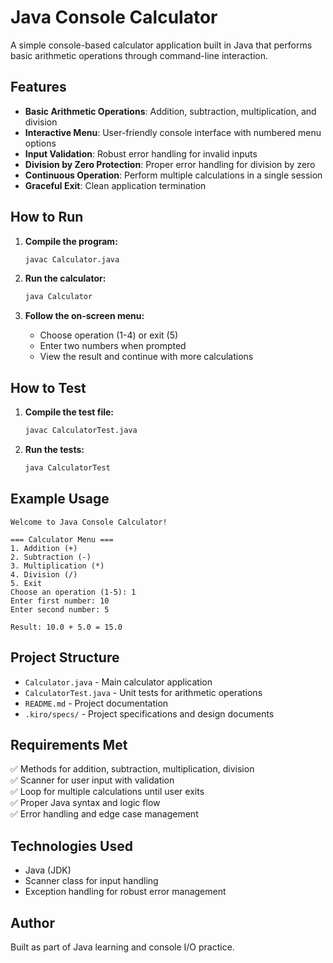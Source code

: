 # Java Console Calculator

A simple console-based calculator application built in Java that performs basic arithmetic operations through command-line interaction.

## Features

- **Basic Arithmetic Operations**: Addition, subtraction, multiplication, and division
- **Interactive Menu**: User-friendly console interface with numbered menu options
- **Input Validation**: Robust error handling for invalid inputs
- **Division by Zero Protection**: Proper error handling for division by zero
- **Continuous Operation**: Perform multiple calculations in a single session
- **Graceful Exit**: Clean application termination

## How to Run

1. **Compile the program:**
   ```bash
   javac Calculator.java
   ```

2. **Run the calculator:**
   ```bash
   java Calculator
   ```

3. **Follow the on-screen menu:**
   - Choose operation (1-4) or exit (5)
   - Enter two numbers when prompted
   - View the result and continue with more calculations

## How to Test

1. **Compile the test file:**
   ```bash
   javac CalculatorTest.java
   ```

2. **Run the tests:**
   ```bash
   java CalculatorTest
   ```

## Example Usage

```
Welcome to Java Console Calculator!

=== Calculator Menu ===
1. Addition (+)
2. Subtraction (-)
3. Multiplication (*)
4. Division (/)
5. Exit
Choose an operation (1-5): 1
Enter first number: 10
Enter second number: 5

Result: 10.0 + 5.0 = 15.0
```

## Project Structure

- `Calculator.java` - Main calculator application
- `CalculatorTest.java` - Unit tests for arithmetic operations
- `README.md` - Project documentation
- `.kiro/specs/` - Project specifications and design documents

## Requirements Met

✅ Methods for addition, subtraction, multiplication, division  
✅ Scanner for user input with validation  
✅ Loop for multiple calculations until user exits  
✅ Proper Java syntax and logic flow  
✅ Error handling and edge case management  

## Technologies Used

- Java (JDK)
- Scanner class for input handling
- Exception handling for robust error management

## Author

Built as part of Java learning and console I/O practice.